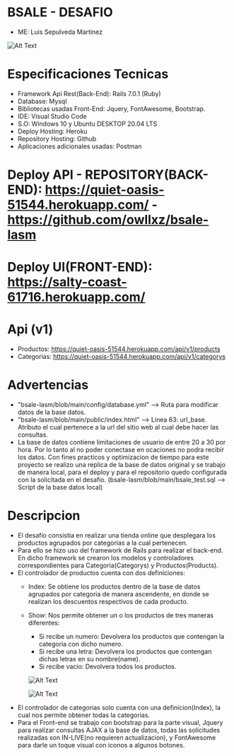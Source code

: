 # BSALE - DESAFIO
* ME: Luis Sepulveda Martinez


![Alt Text](https://media.giphy.com/media/etteBIiZqGF5LHqOen/giphy.gif)

# Especificaciones Tecnicas
- Framework Api Rest(Back-End): Rails 7.0.1 (Ruby)
- Database: Mysql
- Bibliotecas usadas Front-End: Jquery, FontAwesome, Bootstrap.
- IDE: Visual Studio Code
- S.O: Windows 10 y Ubuntu DESKTOP 20.04 LTS 
- Deploy Hosting: Heroku
- Repository Hosting: Github
- Aplicaciones adicionales usadas: Postman

# Deploy API - REPOSITORY(BACK-END): https://quiet-oasis-51544.herokuapp.com/ - https://github.com/owllxz/bsale-lasm
# Deploy UI(FRONT-END): https://salty-coast-61716.herokuapp.com/
# Api (v1)
- Productos: https://quiet-oasis-51544.herokuapp.com/api/v1/products
- Categorias: https://quiet-oasis-51544.herokuapp.com/api/v1/categorys

# Advertencias

- "bsale-lasm/blob/main/config/database.yml" --> Ruta para modificar datos de la base datos.
- "bsale-lasm/blob/main/public/index.html" --> Linea 63: url_base. Atributo el cual pertenece a la url del sitio web al cual debe hacer las consultas.
- La base de datos contiene limitaciones de usuario de entre 20 a 30 por hora. Por lo tanto al no poder conectase en ocaciones no podra recibir los datos. Con fines practicos y optimizacion de tiempo para este proyecto se realizo una replica de la base de datos original y se trabajo de manera local, para el deploy y para el repositorio quedo configurada con la solicitada en el desafio. (bsale-lasm/blob/main/bsale_test.sql --> Script de la base datos local)

# Descripcion

- El desafio consistia en realizar una tienda online que desplegara los productos agrupados por categorias a la cual pertenecen.
- Para ello se hizo uso del framework de Rails para realizar el back-end. En dicho framework se crearon los modelos y controladores correspondientes para Categoria(Categorys) y Productos(Products).
- El controlador de productos cuenta con dos definiciones:
  * Index: Se obtiene los productos dentro de la base de datos agrupados por categoria de manera ascendente, en donde se realizan los descuentos respectivos de cada producto.
  * Show: Nos permite obtener un o los productos de tres maneras diferentes:
    * Si recibe un numero: Devolvera los productos que contengan la categoria con dicho numero.
    * Si recibe una letra: Devolvera los productos que contengan dichas letras en su nombre(name).
    * Si recibe vacio: Devolvera todos los productos.
   
    ![Alt Text](https://media.giphy.com/media/HfTuxthNowgsFxIKFj/giphy.gif)
    
    ![Alt Text](https://media.giphy.com/media/YazqsJbKNPelyIlnSq/giphy.gif)
- El controlador de categorias solo cuenta con una definicion(Index), la cual nos permite obtener todas la categorias.
- Para el Front-end se trabajo con bootstrap para la parte visual, Jquery para realizar consultas AJAX a la base de datos, todas las solicitudes realizadas son IN-LIVE(no requieren actualizacion), y FontAwesome para darle un toque visual con iconos a algunos botones.

